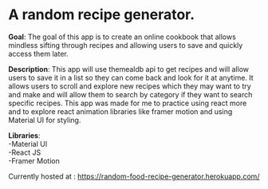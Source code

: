 # A random recipe generator.

**Goal**: The goal of this app is to create an online cookbook that allows mindless sifting through recipes and allowing users to save and quickly access them later.

**Description**:
This app will use themealdb api to get recipes and will allow users to save it in a list so they can come back and look for it at anytime. It allows users to scroll and explore new recipes which they may want to try and make and will allow them to search by category if they want to search specific recipes. This app was made for me to practice using react more and to explore react animation libraries like framer motion and using Material UI for styling.

**Libraries**:\
-Material UI\
-React JS\
-Framer Motion

Currently hosted at : https://random-food-recipe-generator.herokuapp.com/
